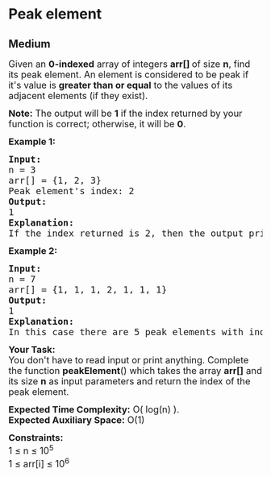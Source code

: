 # Peak element
## Medium
<div class="problems_problem_content__Xm_eO"><p><span style="font-size: 18px;">Given an <strong>0-indexed</strong> array of integers <strong>arr[] </strong>of size <strong>n</strong>, find its peak element. An element is considered to be peak if it's value is <strong>greater than or equal</strong> to the values of its adjacent elements (if they exist).</span></p>
<p><span style="font-size: 18px;"><strong>Note:</strong> The output will be&nbsp;<strong>1</strong> if the index returned by your function is correct; otherwise, it will be <strong>0</strong>.</span></p>
<p><strong><span style="font-size: 18px;">Example 1:</span></strong></p>
<pre><strong><span style="font-size: 18px;">Input: 
</span></strong><span style="font-size: 18px;">n = 3
arr[] = {1, 2, 3}<br></span><span style="font-size: 18px;">Peak element's index:<strong> </strong>2
<strong>Output:</strong> <br>1
<strong>Explanation:</strong> <br>If the index returned is 2, then the output printed will be 1. Since arr[2] = 3 is greater than its </span><span style="font-size: 14pt;">adjacent elements, and there is no element after it, we can consider it as a peak element. No other index satisfies the same property.</span></pre>
<p><strong><span style="font-size: 18px;">Example 2:</span></strong></p>
<pre><strong><span style="font-size: 18px;">Input:
</span></strong><span style="font-size: 18px;">n = 7
arr[] = {1, 1, 1, 2, 1, 1, 1}</span><span style="font-size: 18px;">
<strong>Output: <br></strong>1<strong>
Explanation: <br></strong></span><span style="font-size: 18px;">In this case there are 5 peak elements with indices as {0,1,3,5,6}. Returning any of them will give you correct answer.</span></pre>
<p><strong><span style="font-size: 18px;">Your Task:</span></strong><br><span style="font-size: 18px;">You don't have to read&nbsp;input or print anything. Complete the function <strong>peakElement</strong>() which takes the array <strong>arr[]</strong> and its size <strong>n</strong> as input parameters and return the index of the peak element.</span></p>
<p><span style="font-size: 18px;"><strong>Expected Time Complexity:</strong> O( log(n) ).<br><strong>Expected Auxiliary Space:</strong>&nbsp;O(1)</span></p>
<p><span style="font-size: 18px;"><strong>Constraints:</strong><br>1 ≤ n ≤ 10<sup>5</sup><br>1 ≤ arr[i] ≤ 10<sup>6</sup></span></p></div>